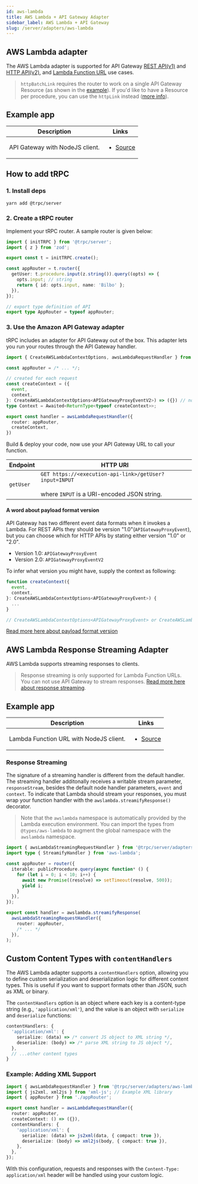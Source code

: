 ```yaml
---
id: aws-lambda
title: AWS Lambda + API Gateway Adapter
sidebar_label: AWS Lambda + API Gateway
slug: /server/adapters/aws-lambda
---
```


## AWS Lambda adapter

The AWS Lambda adapter is supported for API Gateway [REST API(v1)](https://docs.aws.amazon.com/apigateway/latest/developerguide/apigateway-rest-api.html) and [HTTP API(v2)](https://docs.aws.amazon.com/apigateway/latest/developerguide/http-api.html), and [Lambda Function URL](https://docs.aws.amazon.com/lambda/latest/dg/urls-configuration.html) use cases.

> `httpBatchLink` requires the router to work on a single API Gateway Resource (as shown in the [example](https://github.com/trpc/trpc/tree/main/examples/lambda-api-gateway)).
> If you'd like to have a Resource per procedure, you can use the `httpLink` instead ([more info](https://github.com/trpc/trpc/issues/5738#issuecomment-2130001522)).

## Example app

<table>
  <thead>
    <tr>
      <th>Description</th>
      <th>Links</th>
    </tr>
  </thead>
  <tbody>
    <tr>
      <td>API Gateway with NodeJS client.</td>
      <td>
        <ul>
          <li><a href="https://github.com/trpc/trpc/tree/main/examples/lambda-api-gateway">Source</a></li>
        </ul>
      </td>
    </tr>
  </tbody>
</table>

## How to add tRPC

### 1. Install deps

```bash
yarn add @trpc/server
```

### 2. Create a tRPC router

Implement your tRPC router. A sample router is given below:

```ts title='server.ts'
import { initTRPC } from '@trpc/server';
import { z } from 'zod';

export const t = initTRPC.create();

const appRouter = t.router({
  getUser: t.procedure.input(z.string()).query((opts) => {
    opts.input; // string
    return { id: opts.input, name: 'Bilbo' };
  }),
});

// export type definition of API
export type AppRouter = typeof appRouter;
```

### 3. Use the Amazon API Gateway adapter

tRPC includes an adapter for API Gateway out of the box. This adapter lets you run your routes through the API Gateway handler.

```ts title='server.ts'
import { CreateAWSLambdaContextOptions, awsLambdaRequestHandler } from '@trpc/server/adapters/aws-lambda';

const appRouter = /* ... */;

// created for each request
const createContext = ({
  event,
  context,
}: CreateAWSLambdaContextOptions<APIGatewayProxyEventV2>) => ({}) // no context
type Context = Awaited<ReturnType<typeof createContext>>;

export const handler = awsLambdaRequestHandler({
  router: appRouter,
  createContext,
})
```

Build & deploy your code, now use your API Gateway URL to call your function.

| Endpoint  | HTTP URI                                                                                                     |
| --------- | ------------------------------------------------------------------------------------------------------------ |
| `getUser` | `GET https://<execution-api-link>/getUser?input=INPUT` <br/><br/>where `INPUT` is a URI-encoded JSON string. |

#### A word about payload format version

API Gateway has two different event data formats when it invokes a Lambda. For REST APIs they should be version "1.0"(`APIGatewayProxyEvent`), but you can choose which for HTTP APIs by stating either version "1.0" or "2.0".

- Version 1.0: `APIGatewayProxyEvent`
- Version 2.0: `APIGatewayProxyEventV2`

To infer what version you might have, supply the context as following:

```ts
function createContext({
  event,
  context,
}: CreateAWSLambdaContextOptions<APIGatewayProxyEvent>) {
  ...
}

// CreateAWSLambdaContextOptions<APIGatewayProxyEvent> or CreateAWSLambdaContextOptions<APIGatewayProxyEventV2>
```

[Read more here about payload format version](https://docs.aws.amazon.com/apigateway/latest/developerguide/http-api-develop-integrations-lambda.html)

## AWS Lambda Response Streaming Adapter

AWS Lambda supports streaming responses to clients.

> Response streaming is only supported for Lambda Function URLs. You can not use API Gateway to stream responses. [Read more here about response streaming](https://aws.amazon.com/blogs/compute/introducing-aws-lambda-response-streaming/).

## Example app

<table>
  <thead>
    <tr>
      <th>Description</th>
      <th>Links</th>
    </tr>
  </thead>
  <tbody>
    <tr>
      <td>Lambda Function URL with NodeJS client.</td>
      <td>
        <ul>
          <li><a href="https://github.com/trpc/trpc/tree/main/examples/lambda-url">Source</a></li>
        </ul>
      </td>
    </tr>
  </tbody>
</table>

### Response Streaming

The signature of a streaming handler is different from the default handler. The streaming handler additonally receives a writable stream parameter, `responseStream`, besides the default node handler parameters, `event` and `context`. To indicate that Lambda should stream your responses, you must wrap your function handler with the `awslambda.streamifyResponse()` decorator.

> Note that the `awslambda` namespace is automatically provided by the Lambda execution environment. You can import the types from `@types/aws-lambda` to augment the global namespace with the `awslambda` namespace.

```ts title='server.ts'
import { awsLambdaStreamingRequestHandler } from '@trpc/server/adapters/aws-lambda';
import type { StreamifyHandler } from 'aws-lambda';

const appRouter = router({
  iterable: publicProcedure.query(async function* () {
    for (let i = 0; i < 10; i++) {
      await new Promise((resolve) => setTimeout(resolve, 500));
      yield i;
    }
  }),
});

export const handler = awslambda.streamifyResponse(
  awsLambdaStreamingRequestHandler({
    router: appRouter,
    /* ... */
  }),
);
```

## Custom Content Types with `contentHandlers`

The AWS Lambda adapter supports a `contentHandlers` option, allowing you to define custom serialization and deserialization logic for different content types. This is useful if you want to support formats other than JSON, such as XML or binary.

The `contentHandlers` option is an object where each key is a content-type string (e.g., `'application/xml'`), and the value is an object with `serialize` and `deserialize` functions:

```ts
contentHandlers: {
  'application/xml': {
    serialize: (data) => /* convert JS object to XML string */,
    deserialize: (body) => /* parse XML string to JS object */,
  },
  // ...other content types
}
```

### Example: Adding XML Support

```ts
import { awsLambdaRequestHandler } from '@trpc/server/adapters/aws-lambda';
import { js2xml, xml2js } from 'xml-js'; // Example XML library
import { appRouter } from './appRouter';

export const handler = awsLambdaRequestHandler({
  router: appRouter,
  createContext: () => ({}),
  contentHandlers: {
    'application/xml': {
      serialize: (data) => js2xml(data, { compact: true }),
      deserialize: (body) => xml2js(body, { compact: true }),
    },
  },
});
```

With this configuration, requests and responses with the `Content-Type: application/xml` header will be handled using your custom logic.
